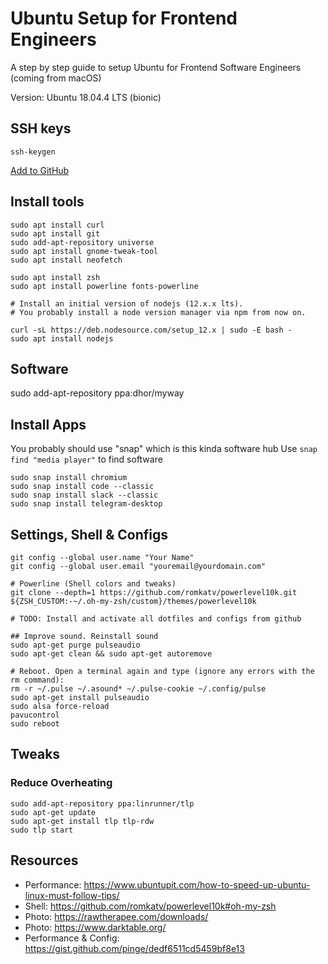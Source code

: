 # Ubuntu Setup for Frontend Engineers
A step by step guide to setup Ubuntu for Frontend Software Engineers (coming from macOS)

Version: Ubuntu 18.04.4 LTS (bionic)

## SSH keys
```
ssh-keygen
```
[Add to GitHub](https://github.com/settings/keys)

## Install tools
```
sudo apt install curl
sudo apt install git
sudo add-apt-repository universe
sudo apt install gnome-tweak-tool
sudo apt install neofetch

sudo apt install zsh
sudo apt install powerline fonts-powerline

# Install an initial version of nodejs (12.x.x lts). 
# You probably install a node version manager via npm from now on.

curl -sL https://deb.nodesource.com/setup_12.x | sudo -E bash -
sudo apt install nodejs
```

## Software
sudo add-apt-repository ppa:dhor/myway

## Install Apps 
You probably should use "snap" which is this kinda software hub
Use `snap find "media player"` to find software

```
sudo snap install chromium
sudo snap install code --classic
sudo snap install slack --classic
sudo snap install telegram-desktop
```

## Settings, Shell & Configs
```
git config --global user.name "Your Name"
git config --global user.email "youremail@yourdomain.com"

# Powerline (Shell colors and tweaks)
git clone --depth=1 https://github.com/romkatv/powerlevel10k.git ${ZSH_CUSTOM:-~/.oh-my-zsh/custom}/themes/powerlevel10k

# TODO: Install and activate all dotfiles and configs from github

## Improve sound. Reinstall sound
sudo apt-get purge pulseaudio
sudo apt-get clean && sudo apt-get autoremove

# Reboot. Open a terminal again and type (ignore any errors with the rm command):
rm -r ~/.pulse ~/.asound* ~/.pulse-cookie ~/.config/pulse
sudo apt-get install pulseaudio
sudo alsa force-reload
pavucontrol
sudo reboot
```

## Tweaks
### Reduce Overheating
```
sudo add-apt-repository ppa:linrunner/tlp
sudo apt-get update
sudo apt-get install tlp tlp-rdw
sudo tlp start
```

## Resources
- Performance: https://www.ubuntupit.com/how-to-speed-up-ubuntu-linux-must-follow-tips/
- Shell: https://github.com/romkatv/powerlevel10k#oh-my-zsh
- Photo: https://rawtherapee.com/downloads/
- Photo: https://www.darktable.org/
- Performance & Config: https://gist.github.com/pinge/dedf6511cd5459bf8e13
